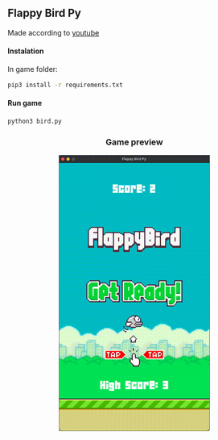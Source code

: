 ## Flappy Bird Py

Made according to [youtube](https://www.youtube.com/watch?v=UZg49z76cLw)

#### Instalation
In game folder:
```bash
pip3 install -r requirements.txt
```

#### Run game
```bash
python3 bird.py 
```
<div style="text-align:center">
  <h3>Game preview</h3>
  <img src="images/bird.gif" />
</div>